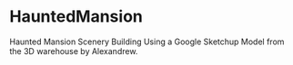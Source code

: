 # HauntedMansion
Haunted Mansion Scenery Building Using a Google Sketchup Model from the 3D warehouse by Alexandrew.
